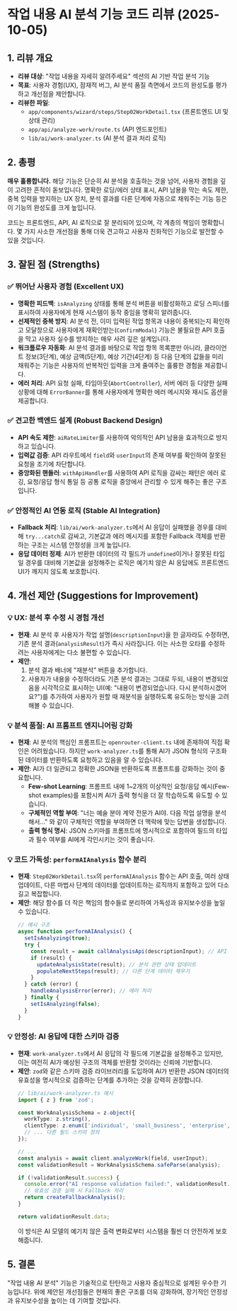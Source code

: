 
# 작업 내용 AI 분석 기능 코드 리뷰 (2025-10-05)

## 1. 리뷰 개요

- **리뷰 대상**: "작업 내용을 자세히 알려주세요" 섹션의 AI 기반 작업 분석 기능
- **목표**: 사용자 경험(UX), 잠재적 버그, AI 분석 품질 측면에서 코드의 완성도를 평가하고 개선점을 제안합니다.
- **리뷰한 파일**:
  - `app/components/wizard/steps/Step02WorkDetail.tsx` (프론트엔드 UI 및 상태 관리)
  - `app/api/analyze-work/route.ts` (API 엔드포인트)
  - `lib/ai/work-analyzer.ts` (AI 분석 결과 처리 로직)

## 2. 총평

**매우 훌륭합니다.** 해당 기능은 단순히 AI 분석을 호출하는 것을 넘어, 사용자 경험을 깊이 고려한 흔적이 돋보입니다. 명확한 로딩/에러 상태 표시, API 남용을 막는 속도 제한, 중복 입력을 방지하는 UX 장치, 분석 결과를 다른 단계에 자동으로 채워주는 기능 등은 이 기능의 완성도를 크게 높입니다.

코드는 프론트엔드, API, AI 로직으로 잘 분리되어 있으며, 각 계층의 책임이 명확합니다. 몇 가지 사소한 개선점을 통해 더욱 견고하고 사용자 친화적인 기능으로 발전할 수 있을 것입니다.

## 3. 잘된 점 (Strengths)

### ✅ 뛰어난 사용자 경험 (Excellent UX)
- **명확한 피드백**: `isAnalyzing` 상태를 통해 분석 버튼을 비활성화하고 로딩 스피너를 표시하여 사용자에게 현재 시스템이 동작 중임을 명확히 알려줍니다.
- **선제적인 중복 방지**: AI 분석 전, 이미 입력된 작업 항목과 내용이 중복되는지 확인하고 모달창으로 사용자에게 재확인받는(`ConfirmModal`) 기능은 불필요한 API 호출을 막고 사용자 실수를 방지하는 매우 사려 깊은 설계입니다.
- **워크플로우 자동화**: AI 분석 결과를 바탕으로 작업 항목 목록뿐만 아니라, 클라이언트 정보(3단계), 예상 금액(5단계), 예상 기간(4단계) 등 다음 단계의 값들을 미리 채워주는 기능은 사용자의 반복적인 입력을 크게 줄여주는 훌륭한 경험을 제공합니다.
- **에러 처리**: API 요청 실패, 타임아웃(`AbortController`), 서버 에러 등 다양한 실패 상황에 대해 `ErrorBanner`를 통해 사용자에게 명확한 에러 메시지와 재시도 옵션을 제공합니다.

### ✅ 견고한 백엔드 설계 (Robust Backend Design)
- **API 속도 제한**: `aiRateLimiter`를 사용하여 악의적인 API 남용을 효과적으로 방지하고 있습니다.
- **입력값 검증**: API 라우트에서 `field`와 `userInput`의 존재 여부를 확인하여 잘못된 요청을 조기에 차단합니다.
- **중앙화된 핸들러**: `withApiHandler`를 사용하여 API 로직을 감싸는 패턴은 에러 로깅, 요청/응답 형식 통일 등 공통 로직을 중앙에서 관리할 수 있게 해주는 좋은 구조입니다.

### ✅ 안정적인 AI 연동 로직 (Stable AI Integration)
- **Fallback 처리**: `lib/ai/work-analyzer.ts`에서 AI 응답이 실패했을 경우를 대비해 `try...catch`로 감싸고, 기본값과 에러 메시지를 포함한 Fallback 객체를 반환하는 구조는 시스템 안정성을 크게 높입니다.
- **응답 데이터 정제**: AI가 반환한 데이터의 각 필드가 `undefined`이거나 잘못된 타입일 경우를 대비해 기본값을 설정해주는 로직은 예기치 않은 AI 응답에도 프론트엔드 UI가 깨지지 않도록 보호합니다.

## 4. 개선 제안 (Suggestions for Improvement)

### 💡 UX: 분석 후 수정 시 경험 개선
- **현재**: AI 분석 후 사용자가 작업 설명(`descriptionInput`)을 한 글자라도 수정하면, 기존 분석 결과(`analysisResult`)가 즉시 사라집니다. 이는 사소한 오타를 수정하려는 사용자에게는 다소 불편할 수 있습니다.
- **제안**:
  1. 분석 결과 배너에 "재분석" 버튼을 추가합니다.
  2. 사용자가 내용을 수정하더라도 기존 분석 결과는 그대로 두되, 내용이 변경되었음을 시각적으로 표시하는 UI(예: "내용이 변경되었습니다. 다시 분석하시겠어요?")를 추가하여 사용자가 원할 때 재분석을 실행하도록 유도하는 방식을 고려해볼 수 있습니다.

### 💡 분석 품질: AI 프롬프트 엔지니어링 강화
- **현재**: AI 분석의 핵심인 프롬프트는 `openrouter-client.ts` 내에 존재하여 직접 확인은 어려웠습니다. 하지만 `work-analyzer.ts`를 통해 AI가 JSON 형식의 구조화된 데이터를 반환하도록 요청하고 있음을 알 수 있습니다.
- **제안**: AI가 더 일관되고 정확한 JSON을 반환하도록 프롬프트를 강화하는 것이 중요합니다.
  - **Few-shot Learning**: 프롬프트 내에 1~2개의 이상적인 요청/응답 예시(Few-shot examples)를 포함시켜 AI가 출력 형식을 더 잘 학습하도록 유도할 수 있습니다.
  - **구체적인 역할 부여**: "너는 예술 분야 계약 전문가 AI야. 다음 작업 설명을 분석해서..." 와 같이 구체적인 역할을 부여하면 더 맥락에 맞는 답변을 생성합니다.
  - **출력 형식 명시**: JSON 스키마를 프롬프트에 명시적으로 포함하여 필드의 타입과 필수 여부를 AI에게 각인시키는 것이 좋습니다.

### 💡 코드 가독성: `performAIAnalysis` 함수 분리
- **현재**: `Step02WorkDetail.tsx`의 `performAIAnalysis` 함수는 API 호출, 여러 상태 업데이트, 다른 마법사 단계의 데이터를 업데이트하는 로직까지 포함하고 있어 다소 길고 복잡합니다.
- **제안**: 해당 함수를 더 작은 책임의 함수들로 분리하여 가독성과 유지보수성을 높일 수 있습니다.
  ```typescript
  // 예시 구조
  async function performAIAnalysis() {
    setIsAnalyzing(true);
    try {
      const result = await callAnalysisApi(descriptionInput); // API 호출
      if (result) {
        updateAnalysisState(result); // 분석 관련 상태 업데이트
        populateNextSteps(result); // 다른 단계 데이터 채우기
      }
    } catch (error) {
      handleAnalysisError(error); // 에러 처리
    } finally {
      setIsAnalyzing(false);
    }
  }
  ```

### 💡 안정성: AI 응답에 대한 스키마 검증
- **현재**: `work-analyzer.ts`에서 AI 응답의 각 필드에 기본값을 설정해주고 있지만, 이는 여전히 AI가 예상된 구조의 객체를 반환할 것이라는 신뢰에 기반합니다.
- **제안**: `zod`와 같은 스키마 검증 라이브러리를 도입하여 AI가 반환한 JSON 데이터의 유효성을 명시적으로 검증하는 단계를 추가하는 것을 강력히 권장합니다.
  ```typescript
  // lib/ai/work-analyzer.ts 예시
  import { z } from 'zod';

  const WorkAnalysisSchema = z.object({
    workType: z.string(),
    clientType: z.enum(['individual', 'small_business', 'enterprise', 'unknown']),
    // ... 다른 필드 스키마 정의
  });

  // ...
  const analysis = await client.analyzeWork(field, userInput);
  const validationResult = WorkAnalysisSchema.safeParse(analysis);

  if (!validationResult.success) {
    console.error("AI response validation failed:", validationResult.error);
    // 유효성 검증 실패 시 Fallback 처리
    return createFallbackAnalysis();
  }

  return validationResult.data;
  ```
  이 방식은 AI 모델의 예기치 않은 출력 변화로부터 시스템을 훨씬 더 안전하게 보호해줍니다.

## 5. 결론

"작업 내용 AI 분석" 기능은 기술적으로 탄탄하고 사용자 중심적으로 설계된 우수한 기능입니다. 위에 제안된 개선점들은 현재의 좋은 구조를 더욱 강화하여, 장기적인 안정성과 유지보수성을 높이는 데 기여할 것입니다.
